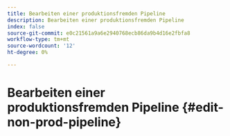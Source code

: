 ```yaml
---
title: Bearbeiten einer produktionsfremden Pipeline
description: Bearbeiten einer produktionsfremden Pipeline
index: false
source-git-commit: e0c21561a9a6e2940768ecb86da9b4d16e2fbfa8
workflow-type: tm+mt
source-wordcount: '12'
ht-degree: 0%

---
```



# Bearbeiten einer produktionsfremden Pipeline {#edit-non-prod-pipeline}
